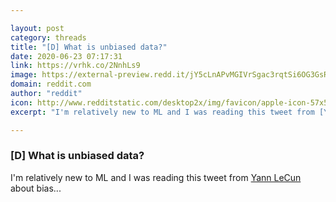 ```yaml
---

layout: post
category: threads
title: "[D] What is unbiased data?"
date: 2020-06-23 07:17:31
link: https://vrhk.co/2NnhLs9
image: https://external-preview.redd.it/jY5cLnAPvMGIVrSgac3rqtSi6OG3GsRH6cA3zVfOzDk.jpg?width=140&height=73.2984293194&auto=webp&crop=140:73.2984293194,smart&s=3e9111caf6dc2ddc82ebd340602593788ef35c4a
domain: reddit.com
author: "reddit"
icon: http://www.redditstatic.com/desktop2x/img/favicon/apple-icon-57x57.png
excerpt: "I'm relatively new to ML and I was reading this tweet from [Yann LeCun ](<https://twitter.com/ylecun/status/1275162528511860737?s=19>) about bias..."

---
```


### [D] What is unbiased data?

I'm relatively new to ML and I was reading this tweet from [Yann LeCun ](<https://twitter.com/ylecun/status/1275162528511860737?s=19>) about bias...